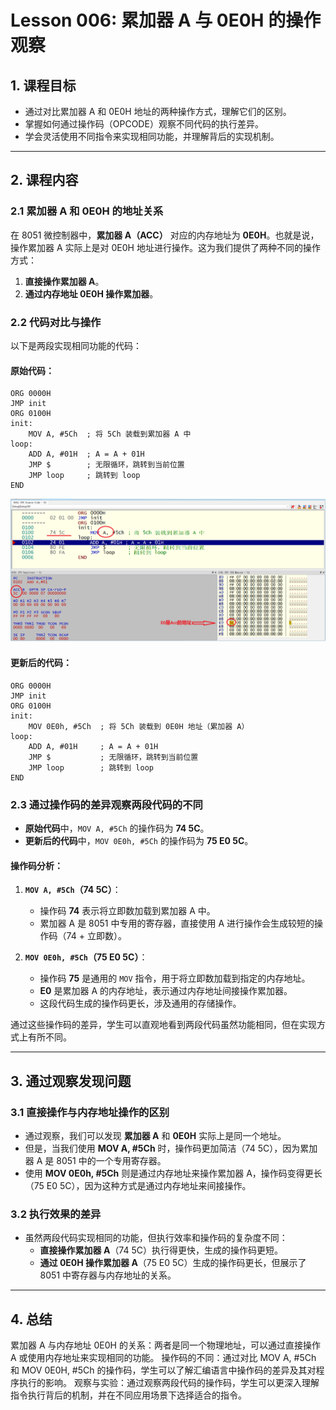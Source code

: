 # Lesson 006: 累加器 A 与 0E0H 的操作观察

## 1. 课程目标
- 通过对比累加器 A 和 0E0H 地址的两种操作方式，理解它们的区别。
- 掌握如何通过操作码（OPCODE）观察不同代码的执行差异。
- 学会灵活使用不同指令来实现相同功能，并理解背后的实现机制。

---

## 2. 课程内容

### 2.1 **累加器 A 和 0E0H 的地址关系**

在 8051 微控制器中，**累加器 A（ACC）** 对应的内存地址为 **0E0H**。也就是说，操作累加器 A 实际上是对 0E0H 地址进行操作。这为我们提供了两种不同的操作方式：

1. **直接操作累加器 A**。
2. **通过内存地址 0E0H 操作累加器**。

### 2.2 **代码对比与操作**

以下是两段实现相同功能的代码：

#### 原始代码：
```assembly
ORG 0000H
JMP init
ORG 0100H
init:
    MOV A, #5Ch  ; 将 5Ch 装载到累加器 A 中
loop:
    ADD A, #01H  ; A = A + 01H
    JMP $        ; 无限循环，跳转到当前位置
    JMP loop     ; 跳转到 loop
END
```
![alt text](images/lesson006_mov_a_part1.png)
#### 更新后的代码：
```assembly
ORG 0000H
JMP init
ORG 0100H
init:
    MOV 0E0h, #5Ch  ; 将 5Ch 装载到 0E0H 地址（累加器 A）
loop:
    ADD A, #01H     ; A = A + 01H
    JMP $           ; 无限循环，跳转到当前位置
    JMP loop        ; 跳转到 loop
END
```


### 2.3 **通过操作码的差异观察两段代码的不同**

- **原始代码**中，`MOV A, #5Ch` 的操作码为 **74 5C**。
- **更新后的代码**中，`MOV 0E0h, #5Ch` 的操作码为 **75 E0 5C**。

#### 操作码分析：
1. **`MOV A, #5Ch`（74 5C）**：
   - 操作码 **74** 表示将立即数加载到累加器 A 中。
   - 累加器 A 是 8051 中专用的寄存器，直接使用 A 进行操作会生成较短的操作码（74 + 立即数）。
   
2. **`MOV 0E0h, #5Ch`（75 E0 5C）**：
   - 操作码 **75** 是通用的 `MOV` 指令，用于将立即数加载到指定的内存地址。
   - **E0** 是累加器 A 的内存地址，表示通过内存地址间接操作累加器。
   - 这段代码生成的操作码更长，涉及通用的存储操作。

通过这些操作码的差异，学生可以直观地看到两段代码虽然功能相同，但在实现方式上有所不同。

---

## 3. 通过观察发现问题

### 3.1 **直接操作与内存地址操作的区别**
- 通过观察，我们可以发现 **累加器 A** 和 **0E0H** 实际上是同一个地址。
- 但是，当我们使用 **MOV A, #5Ch** 时，操作码更加简洁（74 5C），因为累加器 A 是 8051 中的一个专用寄存器。
- 使用 **MOV 0E0h, #5Ch** 则是通过内存地址来操作累加器 A，操作码变得更长（75 E0 5C），因为这种方式是通过内存地址来间接操作。

### 3.2 **执行效果的差异**
- 虽然两段代码实现相同的功能，但执行效率和操作码的复杂度不同：
  - **直接操作累加器 A**（74 5C）执行得更快，生成的操作码更短。
  - **通过 0E0H 操作累加器 A**（75 E0 5C）生成的操作码更长，但展示了 8051 中寄存器与内存地址的关系。

---

## 4. 总结

累加器 A 与内存地址 0E0H 的关系：两者是同一个物理地址，可以通过直接操作 A 或使用内存地址来实现相同的功能。
操作码的不同：通过对比 MOV A, #5Ch 和 MOV 0E0H, #5Ch 的操作码，学生可以了解汇编语言中操作码的差异及其对程序执行的影响。
观察与实验：通过观察两段代码的操作码，学生可以更深入理解指令执行背后的机制，并在不同应用场景下选择适合的指令。